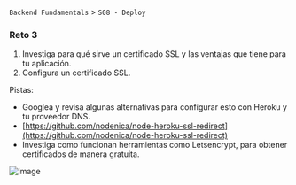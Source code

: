 `Backend Fundamentals` > `S08 - Deploy` 
	
### Reto 3

1. Investiga para qué sirve un certificado SSL y las ventajas que tiene para tu aplicación.
1. Configura un certificado SSL.

Pistas:

- Googlea y revisa algunas alternativas para configurar esto con Heroku y tu proveedor DNS.
- [https://github.com/nodenica/node-heroku-ssl-redirect](https://github.com/nodenica/node-heroku-ssl-redirect)
- Investiga como funcionan herramientas como Letsencrypt, para obtener certificados de manera gratuita.

![image](https://www.gb-advisors.com/wp-content/uploads/2020/01/SSL-Certificates.jpg)
